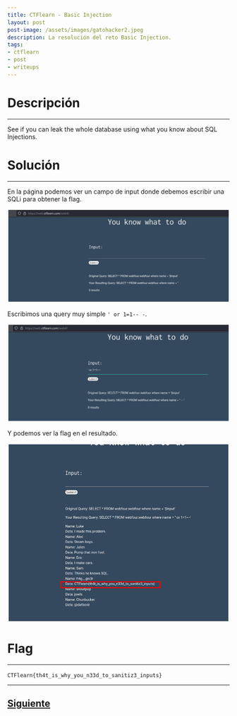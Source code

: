 ```yaml
---
title: CTFlearn - Basic Injection
layout: post
post-image: /assets/images/gatohacker2.jpeg 
description: La resolución del reto Basic Injection.
tags:
- ctflearn
- post
- writeups
---
```

# Descripción
---

See if you can leak the whole database using what you know about SQL Injections. 


# Solución
---

En la página podemos ver un campo de input donde debemos escribir una SQLi para obtener la flag.

![](/assets/images/images-ctflearn/basic-injection-1.png)

Escribimos una query muy simple `' or 1=1-- -`. 

![](/assets/images/images-ctflearn/basic-injection-2.png)

Y podemos ver la flag en el resultado.

![](/assets/images/images-ctflearn/basic-injection-3.png)


# Flag
---

`CTFlearn{th4t_is_why_you_n33d_to_sanitiz3_inputs}`

---

## [Siguiente](/blog/POST-Practice)
